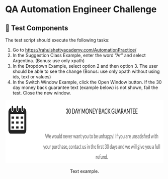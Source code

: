 # QA Automation Engineer Challenge

## 🎯 Test Components

The test script should execute the following tasks:
1. Go to https://rahulshettyacademy.com/AutomationPractice/
2. In the Suggestion Class Example, enter the word “Ar” and select Argentina.
(Bonus: use only xpath)
3. In the Dropdown Example, select option 2 and then option 3. The user should be able to
see the change
(Bonus: use only xpath without using ids, text or values)
4. In the Switch Window Example, click the Open Window button. If the 30 day money back
guarantee text (example below) is not shown, fail the test. Close the new window.


<p align="center">
<img src="example.png" title="example" width="600" height="200">
<div align="center">Text example.</div>
</p>


